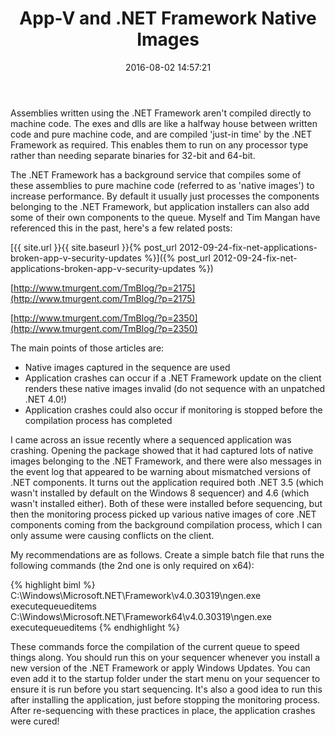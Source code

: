 ﻿---
title: App-V and .NET Framework Native Images
slug: app-v-net-framework-native-images
excerpt: What are .NET native images, and how they impact performance and can sometimes break your virtualised apps.
date: '2016-08-02 14:57:21'
redirect_from: /2016/08/app-v-net-framework-native-images/
layout: single
classes: wide
categories:
  - App-V
tags:
  - App-V
---

Assemblies written using the .NET Framework aren't compiled directly to machine code. The exes and dlls are like a halfway house between written code and pure machine code, and are compiled 'just-in time' by the .NET Framework as required. This enables them to run on any processor type rather than needing separate binaries for 32-bit and 64-bit.

The .NET Framework has a background service that compiles some of these assemblies to pure machine code (referred to as 'native images') to increase performance. By default it usually just processes the components belonging to the .NET Framework, but application installers can also add some of their own components to the queue. Myself and Tim Mangan have referenced this in the past, here's a few related posts:

[{{ site.url }}{{ site.baseurl }}{% post_url 2012-09-24-fix-net-applications-broken-app-v-security-updates %}]({% post_url 2012-09-24-fix-net-applications-broken-app-v-security-updates %})

[http://www.tmurgent.com/TmBlog/?p=2175](http://www.tmurgent.com/TmBlog/?p=2175)

[http://www.tmurgent.com/TmBlog/?p=2350](http://www.tmurgent.com/TmBlog/?p=2350)

The main points of those articles are:

* Native images captured in the sequence are used
* Application crashes can occur if a .NET Framework update on the client renders these native images invalid (do not sequence with an unpatched .NET 4.0!)
* Application crashes could also occur if monitoring is stopped before the compilation process has completed

I came across an issue recently where a sequenced application was crashing. Opening the package showed that it had captured lots of native images belonging to the .NET Framework, and there were also messages in the event log that appeared to be warning about mismatched versions of .NET components. It turns out the application required both .NET 3.5 (which wasn't installed by default on the Windows 8 sequencer) and 4.6 (which wasn't installed either). Both of these were installed before sequencing, but then the monitoring process picked up various native images of core .NET components coming from the background compilation process, which I can only assume were causing conflicts on the client.

My recommendations are as follows. Create a simple batch file that runs the following commands (the 2nd one is only required on x64):

{% highlight biml %}
C:\Windows\Microsoft.NET\Framework\v4.0.30319\ngen.exe executequeueditems
C:\Windows\Microsoft.NET\Framework64\v4.0.30319\ngen.exe executequeueditems
{% endhighlight %}

These commands force the compilation of the current queue to speed things along. You should run this on your sequencer whenever you install a new version of the .NET Framework or apply Windows Updates. You can even add it to the startup folder under the start menu on your sequencer to ensure it is run before you start sequencing. It's also a good idea to run this after installing the application, just before stopping the monitoring process. After re-sequencing with these practices in place, the application crashes were cured!